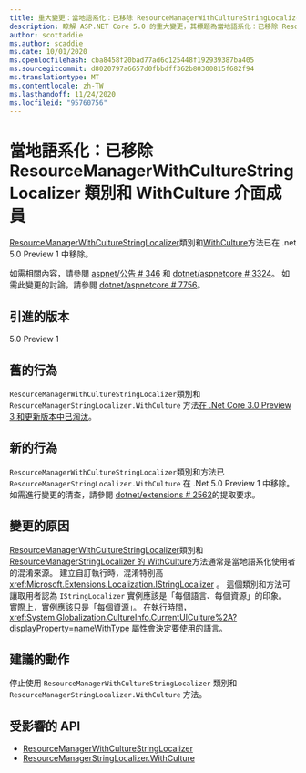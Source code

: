 ```yaml
---
title: 重大變更：當地語系化：已移除 ResourceManagerWithCultureStringLocalizer 類別和 WithCulture 介面成員
description: 瞭解 ASP.NET Core 5.0 的重大變更，其標題為當地語系化：已移除 ResourceManagerWithCultureStringLocalizer 類別和 WithCulture 介面成員
author: scottaddie
ms.author: scaddie
ms.date: 10/01/2020
ms.openlocfilehash: cba8458f20bad77ad6c125448f192939387ba405
ms.sourcegitcommit: d8020797a6657d0fbbdff362b80300815f682f94
ms.translationtype: MT
ms.contentlocale: zh-TW
ms.lasthandoff: 11/24/2020
ms.locfileid: "95760756"
---
```

# <a name="localization-resourcemanagerwithculturestringlocalizer-class-and-withculture-interface-member-removed"></a>當地語系化：已移除 ResourceManagerWithCultureStringLocalizer 類別和 WithCulture 介面成員

[ResourceManagerWithCultureStringLocalizer](/dotnet/api/microsoft.extensions.localization.resourcemanagerwithculturestringlocalizer?view=dotnet-plat-ext-3.1)類別和[WithCulture](/dotnet/api/microsoft.extensions.localization.resourcemanagerstringlocalizer.withculture?view=dotnet-plat-ext-3.1)方法已在 .net 5.0 Preview 1 中移除。

如需相關內容，請參閱 [aspnet/公告 # 346](https://github.com/aspnet/Announcements/issues/346) 和 [dotnet/aspnetcore # 3324](https://github.com/dotnet/aspnetcore/issues/3324)。 如需此變更的討論，請參閱 [dotnet/aspnetcore # 7756](https://github.com/dotnet/aspnetcore/issues/7756)。

## <a name="version-introduced"></a>引進的版本

5.0 Preview 1

## <a name="old-behavior"></a>舊的行為

`ResourceManagerWithCultureStringLocalizer`類別和 `ResourceManagerStringLocalizer.WithCulture` 方法[在 .Net Core 3.0 Preview 3 和更新版本中已淘汰](../../../../core/compatibility/2.2-3.0.md#localization-resourcemanagerwithculturestringlocalizer-and-withculture-marked-obsolete)。

## <a name="new-behavior"></a>新的行為

`ResourceManagerWithCultureStringLocalizer`類別和方法已 `ResourceManagerStringLocalizer.WithCulture` 在 .Net 5.0 Preview 1 中移除。 如需進行變更的清查，請參閱 [dotnet/extensions # 2562](https://github.com/dotnet/extensions/pull/2562/files)的提取要求。

## <a name="reason-for-change"></a>變更的原因

[ResourceManagerWithCultureStringLocalizer](/dotnet/api/microsoft.extensions.localization.resourcemanagerwithculturestringlocalizer?view=dotnet-plat-ext-3.1)類別和[ResourceManagerStringLocalizer 的 WithCulture](/dotnet/api/microsoft.extensions.localization.resourcemanagerstringlocalizer.withculture?view=dotnet-plat-ext-3.1)方法通常是當地語系化使用者的混淆來源。 建立自訂執行時，混淆特別高 <xref:Microsoft.Extensions.Localization.IStringLocalizer> 。 這個類別和方法可讓取用者認為 `IStringLocalizer` 實例應該是「每個語言、每個資源」的印象。 實際上，實例應該只是「每個資源」。 在執行時間， <xref:System.Globalization.CultureInfo.CurrentUICulture%2A?displayProperty=nameWithType> 屬性會決定要使用的語言。

## <a name="recommended-action"></a>建議的動作

停止使用 `ResourceManagerWithCultureStringLocalizer` 類別和 `ResourceManagerStringLocalizer.WithCulture` 方法。

## <a name="affected-apis"></a>受影響的 API

- [ResourceManagerWithCultureStringLocalizer](/dotnet/api/microsoft.extensions.localization.resourcemanagerwithculturestringlocalizer?view=dotnet-plat-ext-3.1)
- [ResourceManagerStringLocalizer.WithCulture](/dotnet/api/microsoft.extensions.localization.resourcemanagerstringlocalizer.withculture?view=dotnet-plat-ext-3.1)

<!--

### Category

ASP.NET Core

### Affected APIs

- `T:Microsoft.Extensions.Localization.ResourceManagerWithCultureStringLocalizer`
- `Overload:Microsoft.Extensions.Localization.ResourceManagerStringLocalizer.WithCulture`

-->
